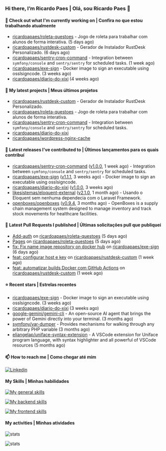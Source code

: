 ### Hi there, I’m Ricardo Paes | Olá, sou Ricardo Paes 👋 

#### 👷 Check out what I'm currently working on | Confira no que estou trabalhando atualmente

- [ricardoapaes/roleta-questoes](https://github.com/ricardoapaes/roleta-questoes) - Jogo de roleta para trabalhar com alunos de forma interativa. (5 days ago)
- [ricardoapaes/rustdesk-custom](https://github.com/ricardoapaes/rustdesk-custom) - Gerador de Instalador RustDesk Personalizado. (6 days ago)
- [ricardoapaes/sentry-cron-command](https://github.com/ricardoapaes/sentry-cron-command) - Integration between `symfony/console` and `sentry/sentry` for scheduled tasks. (1 week ago)
- [ricardoapaes/exe-sign](https://github.com/ricardoapaes/exe-sign) - Docker image to sign an executable using osslsigncode. (3 weeks ago)
- [ricardoapaes/diario-do-xixi](https://github.com/ricardoapaes/diario-do-xixi) (4 weeks ago)

#### 🌱 My latest projects | Meus últimos projetos

- [ricardoapaes/rustdesk-custom](https://github.com/ricardoapaes/rustdesk-custom) - Gerador de Instalador RustDesk Personalizado.
- [ricardoapaes/roleta-questoes](https://github.com/ricardoapaes/roleta-questoes) - Jogo de roleta para trabalhar com alunos de forma interativa.
- [ricardoapaes/sentry-cron-command](https://github.com/ricardoapaes/sentry-cron-command) - Integration between `symfony/console` and `sentry/sentry` for scheduled tasks.
- [ricardoapaes/diario-do-xixi](https://github.com/ricardoapaes/diario-do-xixi)
- [ricardoapaes/wordpress-nginx-cache](https://github.com/ricardoapaes/wordpress-nginx-cache)

#### 🔭 Latest releases I've contributed to | Últimos lançamentos para os quais contribuí

- [ricardoapaes/sentry-cron-command](https://github.com/ricardoapaes/sentry-cron-command) ([v1.0.0](https://github.com/ricardoapaes/sentry-cron-command/releases/tag/v1.0.0), 1 week ago) - Integration between `symfony/console` and `sentry/sentry` for scheduled tasks.
- [ricardoapaes/exe-sign](https://github.com/ricardoapaes/exe-sign) ([v1.1.1](https://github.com/ricardoapaes/exe-sign/releases/tag/v1.1.1), 3 weeks ago) - Docker image to sign an executable using osslsigncode.
- [ricardoapaes/diario-do-xixi](https://github.com/ricardoapaes/diario-do-xixi) ([v1.0.0](https://github.com/ricardoapaes/diario-do-xixi/releases/tag/v1.0.0), 3 weeks ago)
- [likesistemas/eloquent-external](https://github.com/likesistemas/eloquent-external) ([v2.1.0](https://github.com/likesistemas/eloquent-external/releases/tag/v2.1.0), 1 month ago) - Usando o Eloquent sem nenhuma dependecia com o Laravel Framework.
- [openboxes/openboxes](https://github.com/openboxes/openboxes) ([v0.9.4](https://github.com/openboxes/openboxes/releases/tag/v0.9.4), 3 months ago) - OpenBoxes is a supply chain management system designed to manage inventory and track stock movements for healthcare facilities.

#### 🔨 Latest Pull Requests I published | Últimas solicitações pull que publiquei

- [Add-auth](https://github.com/ricardoapaes/roleta-questoes/pull/2) on [ricardoapaes/roleta-questoes](https://github.com/ricardoapaes/roleta-questoes) (5 days ago)
- [Pages](https://github.com/ricardoapaes/roleta-questoes/pull/1) on [ricardoapaes/roleta-questoes](https://github.com/ricardoapaes/roleta-questoes) (5 days ago)
- [fix: Fix name image repository on docker hub](https://github.com/ricardoapaes/exe-sign/pull/4) on [ricardoapaes/exe-sign](https://github.com/ricardoapaes/exe-sign) (6 days ago)
- [feat: configurar host e key](https://github.com/ricardoapaes/rustdesk-custom/pull/2) on [ricardoapaes/rustdesk-custom](https://github.com/ricardoapaes/rustdesk-custom) (1 week ago)
- [feat: automatizar builds Docker com GitHub Actions](https://github.com/ricardoapaes/rustdesk-custom/pull/1) on [ricardoapaes/rustdesk-custom](https://github.com/ricardoapaes/rustdesk-custom) (1 week ago)

#### ⭐ Recent stars | Estrelas recentes

- [ricardoapaes/exe-sign](https://github.com/ricardoapaes/exe-sign) - Docker image to sign an executable using osslsigncode. (3 weeks ago)
- [ricardoapaes/diario-do-xixi](https://github.com/ricardoapaes/diario-do-xixi) (3 weeks ago)
- [google-gemini/gemini-cli](https://github.com/google-gemini/gemini-cli) - An open-source AI agent that brings the power of Gemini directly into your terminal. (3 months ago)
- [symfony/var-dumper](https://github.com/symfony/var-dumper) - Provides mechanisms for walking through any arbitrary PHP variable (3 months ago)
- [eliangelap/uniface-syntax-extension](https://github.com/eliangelap/uniface-syntax-extension) - A VSCode extension for Uniface program language, with syntax highlighter and all powerful of VSCode resources (5 months ago)

#### 📫 How to reach me | Como chegar até mim

[![Linkedin](https://img.shields.io/badge/LinkedIn-0077B5?style=for-the-badge&logo=linkedin&logoColor=white)](https://www.linkedin.com/in/ricardo-paes-5039ba4b)

#### My Skills | Minhas habilidades

[![My general skills](https://skillicons.dev/icons?i=linux,bash,git,docker,aws,gcp,kubernetes,githubactions,nginx,sentry,vim,vscode)](https://skillicons.dev)

[![My backend skills](https://skillicons.dev/icons?i=php,java,nodejs,go,kotlin,ts,laravel,androidstudio)](https://skillicons.dev)

[![My frontend skills](https://skillicons.dev/icons?i=webpack,react,angular,js,html,css,jquery)](https://skillicons.dev)

#### My activities | Minhas atividades

![stats](https://github-readme-stats.vercel.app/api?username=ricardoapaes&show_icons=true&hide_title=false&count_private=true&theme=radical&border_color=000000)

![stats](https://github-readme-stats.vercel.app/api/top-langs/?username=ricardoapaes&layout=compact&langs_count=16&theme=radical&&count_private=true&border_color=000000)